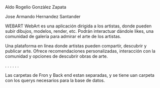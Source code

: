 Aldo Rogelio Gonzàlez Zapata 

Jose Armando Hernandez Santander

WEBART
WebArt es una aplicación dirigida a los artistas, donde pueden subir dibujos, modelos, render, etc. Podrán interactuar dándole likes, una comunidad de galería para admirar el arte de los artistas. 

Una plataforma en línea donde artistas pueden compartir, descubrir y publicar arte. Ofrece recomendaciones personalizadas, interacción con la comunidad y opciones de descubrir obras de arte.

.
.
.
.
.
.

Las carpetas de Fron y Back end estan separadas, y se tiene uan carpeta con los querys necesarios para la base de datos.
